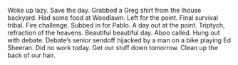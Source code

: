 Woke up lazy. Save the day. Grabbed a Greg shirt from the ihouse backyard. Had some food at Woodlawn. Left for the point. Final survival tribal. Fire challenge. Subbed in for Pablo. A day out at the point. Triptych, refraction of the heavens. Beautiful beautiful day. Aboo called. Hung out with debate. Debate’s senior sendoff hijacked by a man on a bike playing Ed Sheeran. Did no work today. Get our stuff down tomorrow. Clean up the back of our hair.